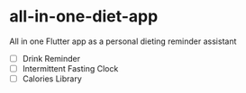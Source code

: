 # all-in-one-diet-app
All in one Flutter app as a personal dieting reminder assistant

- [ ] Drink Reminder
- [ ] Intermittent Fasting Clock
- [ ] Calories Library
